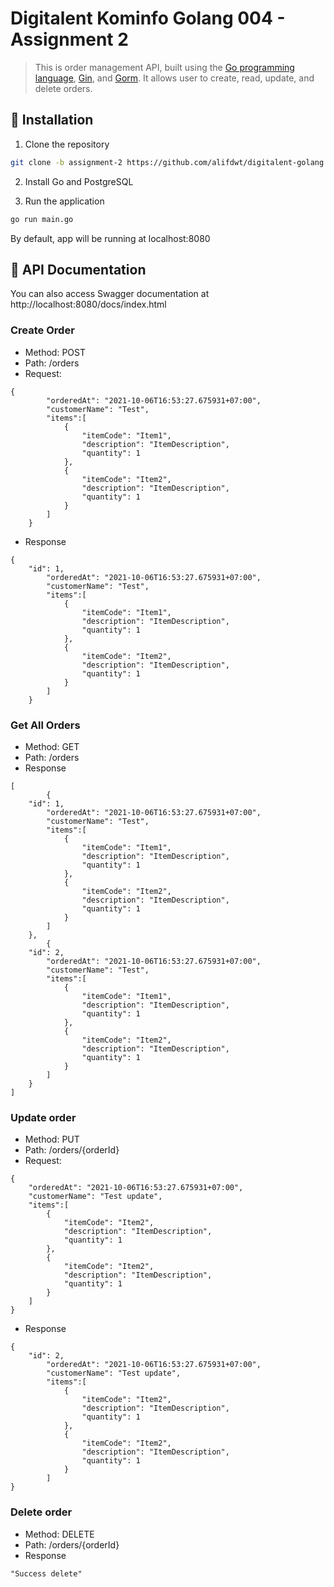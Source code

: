 # Digitalent Kominfo Golang 004 - Assignment 2

> This is order management API, built using the [Go programming language](https://golang.org), [Gin](https://gin-gonic.com/), and [Gorm](https://gorm.io/). It allows user to create, read, update, and delete orders.

## 🧰 Installation

1. Clone the repository

```bash
git clone -b assignment-2 https://github.com/alifdwt/digitalent-golang.git
```

2. Install Go and PostgreSQL

3. Run the application

```bash
go run main.go
```

By default, app will be running at localhost:8080

## 📝 API Documentation

You can also access Swagger documentation at http://localhost:8080/docs/index.html

### Create Order

- Method: POST
- Path: /orders
- Request:

```
{
        "orderedAt": "2021-10-06T16:53:27.675931+07:00",
        "customerName": "Test",
        "items":[
            {
                "itemCode": "Item1",
                "description": "ItemDescription",
                "quantity": 1
            },
            {
                "itemCode": "Item2",
                "description": "ItemDescription",
                "quantity": 1
            }
        ]
    }
```

- Response

```
{
	"id": 1,
        "orderedAt": "2021-10-06T16:53:27.675931+07:00",
        "customerName": "Test",
        "items":[
            {
                "itemCode": "Item1",
                "description": "ItemDescription",
                "quantity": 1
            },
            {
                "itemCode": "Item2",
                "description": "ItemDescription",
                "quantity": 1
            }
        ]
    }
```

### Get All Orders

- Method: GET
- Path: /orders
- Response

```
[
	    {
	"id": 1,
        "orderedAt": "2021-10-06T16:53:27.675931+07:00",
        "customerName": "Test",
        "items":[
            {
                "itemCode": "Item1",
                "description": "ItemDescription",
                "quantity": 1
            },
            {
                "itemCode": "Item2",
                "description": "ItemDescription",
                "quantity": 1
            }
        ]
    },
	    {
	"id": 2,
        "orderedAt": "2021-10-06T16:53:27.675931+07:00",
        "customerName": "Test",
        "items":[
            {
                "itemCode": "Item1",
                "description": "ItemDescription",
                "quantity": 1
            },
            {
                "itemCode": "Item2",
                "description": "ItemDescription",
                "quantity": 1
            }
        ]
    }
]
```

### Update order

- Method: PUT
- Path: /orders/{orderId}
- Request:

```
{
    "orderedAt": "2021-10-06T16:53:27.675931+07:00",
    "customerName": "Test update",
    "items":[
        {
            "itemCode": "Item2",
            "description": "ItemDescription",
            "quantity": 1
        },
        {
            "itemCode": "Item2",
            "description": "ItemDescription",
            "quantity": 1
        }
    ]
}
```

- Response

```
{
	"id": 2,
        "orderedAt": "2021-10-06T16:53:27.675931+07:00",
        "customerName": "Test update",
        "items":[
            {
                "itemCode": "Item2",
                "description": "ItemDescription",
                "quantity": 1
            },
            {
                "itemCode": "Item2",
                "description": "ItemDescription",
                "quantity": 1
            }
        ]
}
```

### Delete order

- Method: DELETE
- Path: /orders/{orderId}
- Response

```
"Success delete"
```
